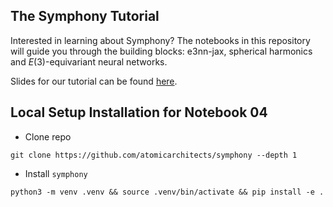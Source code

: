 ## The Symphony Tutorial

Interested in learning about Symphony?
The notebooks in this repository will guide you through the building blocks: e3nn-jax, spherical harmonics and $E(3)$-equivariant neural networks.

Slides for our tutorial can be found [here](https://docs.google.com/presentation/d/1a74RRHP_EZfErixEn8T3thUVTvEEg9aRp6Zvz-5UtWM/edit?usp=sharing).


## Local Setup Installation for Notebook 04

- Clone repo
```
git clone https://github.com/atomicarchitects/symphony --depth 1
```

- Install `symphony`
```
python3 -m venv .venv && source .venv/bin/activate && pip install -e .
```
